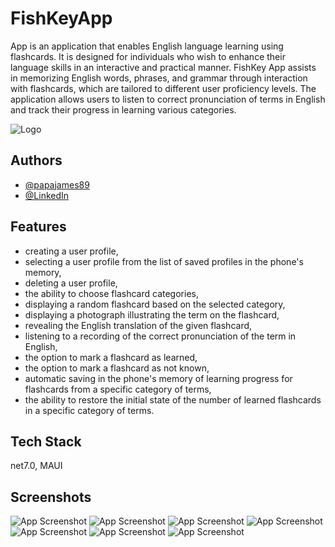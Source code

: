 # FishKeyApp

App is an application that enables English language learning using flashcards. It is designed for individuals who wish to enhance their language skills in an interactive and practical manner. FishKey App assists in memorizing English words, phrases, and grammar through interaction with flashcards, which are tailored to different user proficiency levels. The application allows users to listen to correct pronunciation of terms in English and track their progress in learning various categories.

![Logo](https://i.postimg.cc/d3V21P2Q/fishkey-logo.png)

## Authors

- [@papajames89](https://www.github.com/papajames89)
- [@LinkedIn](https://www.linkedin.com/in/grzegorz-rzeszut/)


## Features

- creating a user profile,
- selecting a user profile from the list of saved profiles in the phone's memory,
- deleting a user profile,
- the ability to choose flashcard categories,
- displaying a random flashcard based on the selected category,
- displaying a photograph illustrating the term on the flashcard,
- revealing the English translation of the given flashcard,
- listening to a recording of the correct pronunciation of the term in English,
- the option to mark a flashcard as learned,
- the option to mark a flashcard as not known,
- automatic saving in the phone's memory of learning progress for flashcards from a specific category of terms,
- the ability to restore the initial state of the number of learned flashcards in a specific category of terms.


## Tech Stack

net7.0, MAUI


## Screenshots

![App Screenshot](https://i.postimg.cc/85gMhVNm/1pl.png)
![App Screenshot](https://i.postimg.cc/yxVRbXJJ/2pl.png)
![App Screenshot](https://i.postimg.cc/QC07G95f/3pl.png)
![App Screenshot](https://i.postimg.cc/DfgLbDD1/4pl.png)
![App Screenshot](https://i.postimg.cc/SN19g9ms/5pl.png)
![App Screenshot](https://i.postimg.cc/fTRX7Cnp/55pl.png)
![App Screenshot](https://i.postimg.cc/htJd6GG0/grafika-stanow.png)
